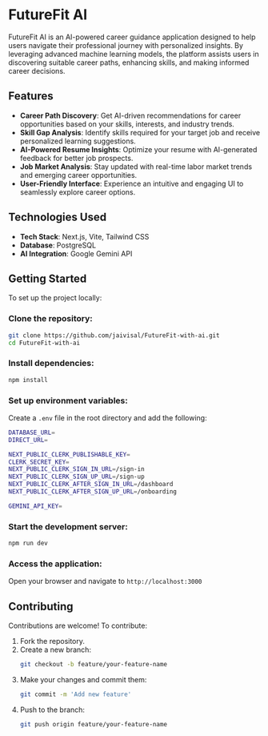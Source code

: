 # FutureFit AI

FutureFit AI is an AI-powered career guidance application designed to help users navigate their professional journey with personalized insights. By leveraging advanced machine learning models, the platform assists users in discovering suitable career paths, enhancing skills, and making informed career decisions.

## Features

- **Career Path Discovery**: Get AI-driven recommendations for career opportunities based on your skills, interests, and industry trends.
- **Skill Gap Analysis**: Identify skills required for your target job and receive personalized learning suggestions.
- **AI-Powered Resume Insights**: Optimize your resume with AI-generated feedback for better job prospects.
- **Job Market Analysis**: Stay updated with real-time labor market trends and emerging career opportunities.
- **User-Friendly Interface**: Experience an intuitive and engaging UI to seamlessly explore career options.

## Technologies Used

- **Tech Stack**: Next.js, Vite, Tailwind CSS
- **Database**: PostgreSQL
- **AI Integration**: Google Gemini API

## Getting Started

To set up the project locally:

### Clone the repository:
```sh
git clone https://github.com/jaivisal/FutureFit-with-ai.git
cd FutureFit-with-ai
```

### Install dependencies:
```sh
npm install
```

### Set up environment variables:
Create a `.env` file in the root directory and add the following:
```sh
DATABASE_URL=
DIRECT_URL=

NEXT_PUBLIC_CLERK_PUBLISHABLE_KEY=
CLERK_SECRET_KEY=
NEXT_PUBLIC_CLERK_SIGN_IN_URL=/sign-in
NEXT_PUBLIC_CLERK_SIGN_UP_URL=/sign-up
NEXT_PUBLIC_CLERK_AFTER_SIGN_IN_URL=/dashboard
NEXT_PUBLIC_CLERK_AFTER_SIGN_UP_URL=/onboarding

GEMINI_API_KEY=
```

### Start the development server:
```sh
npm run dev
```

### Access the application:
Open your browser and navigate to `http://localhost:3000`

## Contributing

Contributions are welcome! To contribute:

1. Fork the repository.
2. Create a new branch:
   ```sh
   git checkout -b feature/your-feature-name
   ```
3. Make your changes and commit them:
   ```sh
   git commit -m 'Add new feature'
   ```
4. Push to the branch:
   ```sh
   git push origin feature/your-feature-name
   ```
